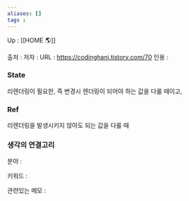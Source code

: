 ```yaml
---
aliases: []
tags : 
---
```

Up : [[HOME 🌎]]

출처 : 
저자 :
URL : https://codinghani.tistory.com/70
인용 : 

### State

리렌더링이 필요한, 즉 변경시 렌더링이 되어야 하는 값을 다룰 때이고,

### Ref

리렌더링을 발생시키지 않아도 되는 값을 다룰 때


  

### 생각의 연결고리
분야 :

키워드 :

관련있는 메모 :
